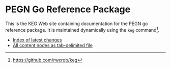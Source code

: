 # PEGN Go Reference Package

This is the KEG Web site containing documentation for the PEGN go reference package. It is maintained dynamically using the `keg` command[^1].

* [Index of latest changes](dex/changes.md)
* [All content nodes as tab-delimited file](dex/nodes.tsv)

[^1]: <https://github.com/rwxrob/keg>
